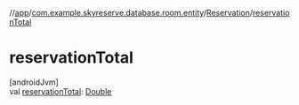 //[app](../../../index.md)/[com.example.skyreserve.database.room.entity](../index.md)/[Reservation](index.md)/[reservationTotal](reservation-total.md)

# reservationTotal

[androidJvm]\
val [reservationTotal](reservation-total.md): [Double](https://kotlinlang.org/api/latest/jvm/stdlib/kotlin/-double/index.html)
